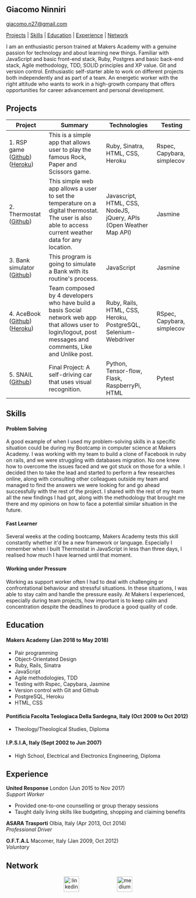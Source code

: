 ## Giacomo Ninniri
[giacomo.n27@gmail.com](mailto:giacomo.n27@gmail.com)

[Projects](#projects) | [Skills](#skills) | [Education](#education) | [Experience](#experience) | [ Network](#network)

I am an enthusiastic person trained at Makers Academy with a genuine passion for technology and about learning new things. Familiar with JavaScript and basic front-end stack, Ruby, Postgres and basic back-end stack, Agile methodology, TDD, SOLID principles and XP value. Git and version control. Enthusiastic self-starter able to work on different projects both independently and as part of a team. An energetic worker with the right attitude who wants to work in a high-growth company that offers opportunities for career advancement and personal development.

## Projects

| Project       | Summary       | Technologies  | Testing |
| ------------- |---------------| --------------|---------|
| 1. RSP game ([Github](https://github.com/Gia1987/RPS-Game.git)) ([Heroku](https://boiling-wildwood-74884.herokuapp.com/)) | This is a simple app that allows user to play the famous Rock, Paper and Scissors game. |Ruby, Sinatra, HTML, CSS, Heroku | Rspec, Capybara, simplecov |
| 2. Thermostat ([Github](https://github.com/Gia1987/JS-Thermostat.git))|This simple web app allows a user to set the temperature on a digital thermostat. The user is also able to access current weather data for any location. | Javascript, HTML, CSS, NodeJS, jQuery, APIs (Open Weather Map API) | Jasmine|
| 3. Bank simulator ([Github](https://github.com/Gia1987/Bank-tech-test.git)) | This program is going to simulate a Bank with its routine's process. | JavaScript | Jasmine |
| 4. AceBook ([Github](https://github.com/Gia1987/acebook-Underdogs.git)) ([Heroku](https://arcane-woodland-75224.herokuapp.com/)) | Team composed by 4 developers who have build a basis Social network web app that allows user to login/logout,  post messages and comments, Like and Unlike post. | Ruby, Rails, HTML, CSS, Heroku, PostgreSQL, Selenium-Webdriver | RSpec, Capybara, simplecov |
| 5. SNAIL ([Github](https://github.com/Gia1987/snail-ML))| Final Project: A self-driving car that uses visual recognition.  | Python, Tensor-flow, Flask, RaspberryPi, HTML | Pytest |


## Skills

#### Problem Solving
  A good example of when I used my problem-solving skills in a specific situation could be during my Bootcamp in computer science at Makers Academy. I was working with my team to build a clone of Facebook in ruby on rails, and we were struggling with databases migration. No one knew how to overcome the issues faced and we got stuck on those for a while. I decided then to take the lead and started to perform a few researches online, along with consulting other colleagues outside my team and managed to find the answers we were looking for and go ahead successfully with the rest of the project. I shared with the rest of my team all the new findings I had got, along with the methodology that brought me there and my opinions on how to face a potential similar situation in the future.

#### Fast Learner
  Several weeks at the coding bootcamp, Makers Academy tests this skill constantly whether it'd be a new framework or language. Especially I remember when I built Thermostat in JavaScript in less than three days, I realised how much I have learned until that moment.

#### Working under Pressure
  Working as support worker often I had to deal with challenging or confrontational behaviour and stressful situations. In these situations, I was  able to stay calm and handle the pressure easily.
  At Makers I experienced, especially during team projects, how important is to keep calm and concentration despite the deadlines to produce a good quality of code.
## Education

#### Makers Academy (Jan 2018 to  May 2018)

- Pair programming
- Object-Orientated Design
- Ruby, Rails, Sinatra
- JavaScript
- Agile methodologies, TDD
- Testing with Rspec, Capybara, Jasmine
- Version control with Git and Github
- PostgreSQL, Heroku
- HTML, CSS

#### Pontificia Facolta Teologiaca Della Sardegna, Italy (Oct 2009 to  Oct 2012)
- Theology/Theological Studies, Diploma

#### I.P.S.I.A, Italy (Sept 2002 to Jun 2007)
- High School, Electrical and Electronics Engineering, Diploma

## Experience

**United Response** London (Jun 2015 to Nov 2017)    
*Support Worker*

- Provided one-to-one counselling or group therapy sessions
- Taught daily living skills like budgeting, shopping and claiming benefits

**ASARA Trasporti** Olbia, Italy (Apr 2013, Oct 2014)       
*Professional Driver*

**O.F.T.A.L** Macomer, Italy (Jan 2009, Oct 2012)       
*Voluntary*

## Network
<p align='center'>
  <a href="https://www.linkedin.com/in/giacomo-ninniri-3b8699150/">
  <img src="https://www.iconfinder.com/data/icons/free-social-icons/67/linkedin_circle_color-512.png" alt="linkedin" hspace="50" height="42" width="42"></a>
  <a href="https://medium.com/@giacomo.n27">
  <img src="http://www.webmasto.com/wp-content/uploads/2017/08/Medium-App-Icon-2017.png" alt="medium" hspace="50" height="42" width="42"></a></p></p>
